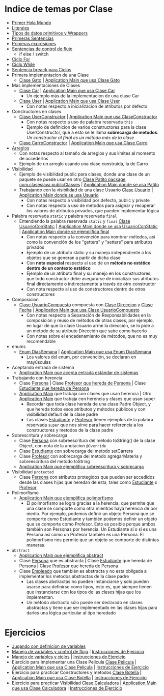 # Indice de temas por Clase
   - [Primer Hola Mundo](./hello-world/src/HelloWorld.java)
   - [Literales](./hello-world/src/Lirerales.java)
   - [Tipos de datos primitivos y Wrappers](./hello-world/src/TiposDatos.java)
   - [Primeras Sentencias](./hello-world/src/Sentencias.java)
   - [Primeras expresiones](./hello-world/src/Expresiones.java)
   - [Sentencias de control de flujo](./hello-world/src/ControlFlujo.java)
      - if else / switch
   - [Ciclo For](./hello-world/src/CicloFor.java)
   - [Ciclo While](./hello-world/src/CicloWhile.java)
   - [Sentencia breack para Ciclos](./hello-world/src/BreakCiclos.java)
   - Primera implementacion de una Clase
      - [Clase Gato](./hello-world/src/Gato.java) | [Application Main que usa Clase Gato](./hello-world/src/ApplicationMain.java)
   - Mas implementaciones de Clases
      - [Clase Car](./hello-world/src/com/clasesjava/one/Car.java) | [Application Main que usa Clase Car](./hello-world/src/com/clasesjava/one/ApplicationMainCar.java)
         - Un ejemplo más de la implementacion de una clase Car
      - [Clase User](./hello-world/src/com/clasesjava/one/User.java) | [Application Main que usa Clase User](./hello-world/src/com/clasesjava/one/ApplicationMainUser.java)
         - Con notas respecto a inicializacion de atributos por defecto
   - Constructores en clases
      - [Clase UserConstructor](./hello-world/src/com/clasesjava/one/UserConstructor.java) | [Application Main que usa ClaseConstructor](./hello-world/src/com/clasesjava/one/ApplicationConstructores.java)
         - Con notas respecto a uso de palabra reservada `this`
         - Ejemplo de definicion de varios constructores para la clase UserConstructor, que a esto se le llama **sobrecarga de metodos**. *Un constructor al final es un método más de la clase*
      - [Clase CarroConstructor](./hello-world/src/com/clasesjava/one/Carro.java) | [Application Main que usa Clase Carro](./hello-world/src/com/clasesjava/one/ApplicationMainCarro.java)
   - [Arreglos](./hello-world/src/com/clasesjava/one/Arreglos.java)
      - Con notas respecto al tamaño de arreglos y sus límites al momento de accederlos
      - Ejemplo de un arreglo usando una clase construida, la de Carro
   - Visibilidad
      - Ejemplo de visibilidad public para clases, donde una clase de un paquete se puede usar en otro [Clase Patito package com.clasesjava.publicClasses](./hello-world/src/com/clasesjava/publicClasses/Patito.java) | [Application Main donde se usa Patito](./hello-world/src/com/clasesjava/one/ApplicationMainPatito.java)
      - Trabajando con la visibilidad de una clase Usuario [Clase Usuario](./hello-world/src/com/clasesjava/one/Usuario.java) | [Application Main donde se usa Usuario](./hello-world/src/com/clasesjava/one/ApplicationMainVisib.java)
         - Con notas respecto a visibilidad por defecto, public y private
         - Con notas respecto a uso de metodos para asignar y recuperar los valores de atributos privados, que pueden implementar lógica
   - Palabra reservada ``static`` y palabra reservada ``final``
      - Entendiendo la palabra reservada ``static`` y ``final`` [Clase UsuarioConStatic](./hello-world/src/com/clasesjava/one/UsuarioConStatic.java) | [Application Main donde se usa UsuarioConStatic](./hello-world/src/com/clasesjava/one/ApplicationMainStatic.java) | [Application Main donde se ejemplifica final](./hello-world/src/com/clasesjava/one/ApplicationMainStatic.java)
         - Con notas respecto a la convención para nombrar métodos, así como la convención de los "getters" y "setters" para atributos privados
         - Ejemplo de un atributo static y su manejo independiente a los objetos que se generan a partir de dicha clase
         - Con **nota especial** respecto al uso de un **método no estático dentro de un contexto estático**
         - Ejemplo de un atributo final y su manejo en los constructores, que todo constructor debe asegurarse de inicializar sus atributos final directamente o indirectamente a través de otro constructor
         - Con nota respecto al uso de constructores dentro de otros constructores
   - Composicion
      - [Clase UsuarioCompuesto](./hello-world/src/com/clasesjava/one/UsuarioCompuesto.java) compuesta con [Clase Direccion](./hello-world/src/com/clasesjava/one/Direccion.java) y [Clase Fecha](./hello-world/src/com/clasesjava/one/Fecha.java) | [Application Main que usa Clase UsuarioCompuesto](./hello-world/src/com/clasesjava/one/ApplicationMainComposicion.java)
         - Con notas respecto a Separación de Responsabilidades en la composición y reuso de métodos de otras clases, por ejemplo, en lugar de que la clase Usuario arme la dirección, se lo pide a un método de su atributo Dirección que sabe como hacerlo
         - Con notas sobre el encadenamiento de métodos, que no es muy recomendable
   - enums
      - [Enum DiasSemana](./hello-world/src/com/clasesjava/one/DiasSemana.java) | [Application Main que usa Enum DiasSemana](./hello-world/src/com/clasesjava/one/ApplicationMainEnum.java)
         - Los valores del enum, por convención, se declaran en mayúsculas
   - Aceptando entrada de sistema
      - [Application Main que acepta entrada estándar de sistemas](./hello-world/src/com/clasesjava/one/ApplicationMainInput.java)
   - Trabajando con herencia
      - Clase [Persona](./hello-world/src/com/clasesjava/one/Persona.java) | Clase [Profesor que hereda de Persona ](./hello-world/src/com/clasesjava/one/Profesor.java) | Clase [Estudiante que hereda de Persona](./hello-world/src/com/clasesjava/one/Estudiante.java)
      - [Application Main](./hello-world/src/com/clasesjava/one/ApplicationMainHerencia.java) que trabaja con clases que usan herencia | Otro [Application Main](./hello-world/src/com/clasesjava/one/ApplicationMainHerenciaSuper.java) que trabaja con herencia y clases que usan super
         - Recordar que toda clase hereda de una clase Padre Object, y que hereda todos esos atributos y métodos públicos y con visibilidad default de la clase padre
         - Las clases [Estudiante](./hello-world/src/com/clasesjava/one/Estudiante.java) y [Profesor](./hello-world/src/com/clasesjava/one/Profesor.java) tienen ejemplos de la palabra reservada ``super`` que nos sirve para hacer referencia a los constructores y metodos de la clase padre
   - Sobrescritura y sobrecarga
      - Clase [Persona](./hello-world/src/com/clasesjava/one/Persona.java) con sobreescritura del metodo toString() de la clase Object, con nota de la anotacion ``@Override``
      - Clase [Estudiante](./hello-world/src/com/clasesjava/one/Estudiante.java) con sobrecarga del metodo setCarrera
      - Clase [Profesor](./hello-world/src/com/clasesjava/one/Profesor.java) con sobrecarga del metodo agregarMateria y sobreescritura del metodo toString
      - [Application Main que ejemplifica sobreescritura y sobrecarga](./hello-world/src/com/clasesjava/one/ApplicationMainSobreEscSobreCar.java)
   - Visibilidad ``protected``
      - Clase [Persona](./hello-world/src/com/clasesjava/one/Persona.java) con atributos protegidos que pueden ser accedidos desde las clases hijas que heredan de esta, tales como [Estudiante](./hello-world/src/com/clasesjava/one/Estudiante.java) o [Profesor](./hello-world/src/com/clasesjava/one/Profesor.java)
   - Polimorfismo
      - [Application Main que ejemplifica polimorfismo](./hello-world/src/com/clasesjava/one/ApplicationMainSobreEscSobreCar.java)
         - El polimorfismo se logra gracias a la herencia, que permite que una clase se comporte como otra mientras haya herencia de por medio. Por ejemplo, podemos definir un objeto Persona que se comporte como Estudiante y también podemos definir un objeto que se comporte como Profesor. Esto es posible porque ambos también son Personas por herencia. Un Estudiante sí o sí es una Persona así como un Profesor también es una Persona. El polimorfismo nos permite que un objeto se comporte de distintas maneras.
   - ``abstract``
      - [Application Main que ejemplifica abstract](./hello-world/src/com/clasesjava/polim/ApplicatioMainAbstract.java)
      - Clase [Persona](./hello-world/src/com/clasesjava/polim/Persona.java) que es abstracta | Clase [Estudiante](./hello-world/src/com/clasesjava/polim/Estudiante.java) que hereda de Persona | Clase [Profesor](./hello-world/src/com/clasesjava/polim/Profesor.java) que hereda de Persona
      - Clase [Empleado](./hello-world/src/com/clasesjava/polim/Empleado.java) que también es abstracta y no esta obligada a implementar los metodos abstractas de la clase padre
         - Las clases abstractas no pueden instanciarse y solo pueden usarse para definirse como tipos, esto es, que siempre tienen que instanciarse con los tipos de las clases hijas que los implementan.
         - Un método abstracto sólo puede ser declarado en clases abstractas y tiene que ser implementado en las clases hijas para darles una lógica particular al tipo heredado

# Ejercicios
   - [Jugando con definicion de variables](./hello-world/src/PlayingVars.java)
   - [Manejo de variables y control de flujo](./hello-world/src/Ejercicios20Feb.java) | [Instrucciones de Ejercicio](./ejercicios/Ejercicios20Feb_Tipos_Variables.txt)
   - [Manejo de variables y ciclos](./hello-world/src/Ejercicios22Feb.java) | [Instrucciones de Ejercicio](./ejercicios/Ejercicios23Feb_Ciclos.txt) 
   - Ejercicio para implementar una Clase Pelicula [Clase Pelicula](./hello-world/src/com/clasesjava/one/Pelicula.java) | [Application Main que usa Clase Pelicula](./hello-world/src/com/clasesjava/one/ApplicationPelicula.java) | [Instrucciones de Ejercicio](./ejercicios/Ejercicios02Mar_Definic_Clases.txt) 
   - Ejercicio para practicar Constructores y metodos [Clase Botella](./hello-world/src/com/clasesjava/one/Botella.java) | [Application Main que usa Clase Botella](./hello-world/src/com/clasesjava/one/ApplicationMainBotella.java) | [Instrucciones de Ejercicio](./ejercicios/Ejercicios09Mar_Clases_Constructores.txt) 
   - Ejercicio para practicar Visibilidad [Clase Calculadora](./hello-world/src/com/clasesjava/one/Calculadora.java) | [Application Main que usa Clase Calculadora](./hello-world/src/com/clasesjava/one/ApplicationMainCalc.java) | [Instrucciones de Ejercicio](./ejercicios/Ejercicios17Mar_Encapsulacion.txt) 